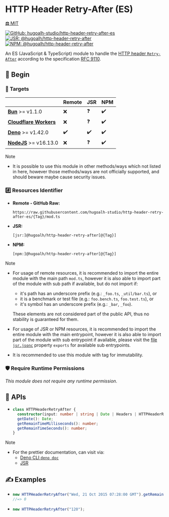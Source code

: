 # HTTP Header Retry-After (ES)

[**⚖️** MIT](./LICENSE.md)

[![GitHub: hugoalh-studio/http-header-retry-after-es](https://img.shields.io/github/v/release/hugoalh-studio/http-header-retry-after-es?label=hugoalh-studio/http-header-retry-after-es&labelColor=181717&logo=github&logoColor=ffffff&sort=semver&style=flat "GitHub: hugoalh-studio/http-header-retry-after-es")](https://github.com/hugoalh-studio/http-header-retry-after-es)
[![JSR: @hugoalh/http-header-retry-after](https://img.shields.io/jsr/v/@hugoalh/http-header-retry-after?label=@hugoalh/http-header-retry-after&labelColor=F7DF1E&logo=jsr&logoColor=000000&style=flat "JSR: @hugoalh/http-header-retry-after")](https://jsr.io/@hugoalh/http-header-retry-after)
[![NPM: @hugoalh/http-header-retry-after](https://img.shields.io/npm/v/@hugoalh/http-header-retry-after?label=@hugoalh/http-header-retry-after&labelColor=CB3837&logo=npm&logoColor=ffffff&style=flat "NPM: @hugoalh/http-header-retry-after")](https://www.npmjs.com/package/@hugoalh/http-header-retry-after)

An ES (JavaScript & TypeScript) module to handle the [HTTP header `Retry-After`](https://developer.mozilla.org/en-US/docs/Web/HTTP/Headers/Retry-After) according to the specification [RFC 9110](https://www.rfc-editor.org/rfc/rfc9110#field.retry-after).

## 🔰 Begin

### 🎯 Targets

|  | **Remote** | **JSR** | **NPM** |
|:--|:--|:--|:--|
| **[Bun](https://bun.sh/)** >= v1.1.0 | ❌ | ❓ | ✔️ |
| **[Cloudflare Workers](https://workers.cloudflare.com/)** | ❌ | ❓ | ✔️ |
| **[Deno](https://deno.land/)** >= v1.42.0 | ✔️ | ✔️ | ✔️ |
| **[NodeJS](https://nodejs.org/)** >= v16.13.0 | ❌ | ❓ | ✔️ |

> [!NOTE]
> - It is possible to use this module in other methods/ways which not listed in here, however those methods/ways are not officially supported, and should beware maybe cause security issues.

### #️⃣ Resources Identifier

- **Remote - GitHub Raw:**
  ```
  https://raw.githubusercontent.com/hugoalh-studio/http-header-retry-after-es/{Tag}/mod.ts
  ```
- **JSR:**
  ```
  [jsr:]@hugoalh/http-header-retry-after[@{Tag}]
  ```
- **NPM:**
  ```
  [npm:]@hugoalh/http-header-retry-after[@{Tag}]
  ```

> [!NOTE]
> - For usage of remote resources, it is recommended to import the entire module with the main path `mod.ts`, however it is also able to import part of the module with sub path if available, but do not import if:
>
>   - it's path has an underscore prefix (e.g.: `_foo.ts`, `_util/bar.ts`), or
>   - it is a benchmark or test file (e.g.: `foo.bench.ts`, `foo.test.ts`), or
>   - it's symbol has an underscore prefix (e.g.: `_bar`, `_foo`).
>
>   These elements are not considered part of the public API, thus no stability is guaranteed for them.
> - For usage of JSR or NPM resources, it is recommended to import the entire module with the main entrypoint, however it is also able to import part of the module with sub entrypoint if available, please visit the [file `jsr.jsonc`](./jsr.jsonc) property `exports` for available sub entrypoints.
> - It is recommended to use this module with tag for immutability.

### 🛡️ Require Runtime Permissions

*This module does not require any runtime permission.*

## 🧩 APIs

- ```ts
  class HTTPHeaderRetryAfter {
    constructor(input: number | string | Date | Headers | HTTPHeaderRetryAfter | Response): this;
    getDate(): Date;
    getRemainTimeMilliseconds(): number;
    getRemainTimeSeconds(): number;
  }
  ```

> [!NOTE]
> - For the prettier documentation, can visit via:
>   - [Deno CLI `deno doc`](https://docs.deno.com/runtime/reference/cli/documentation_generator/)
>   - [JSR](https://jsr.io/@hugoalh/http-header-retry-after)

## ✍️ Examples

- ```ts
  new HTTPHeaderRetryAfter("Wed, 21 Oct 2015 07:28:00 GMT").getRemainTimeMilliseconds();
  //=> 0
  ```
- ```ts
  new HTTPHeaderRetryAfter("120");
  ```
